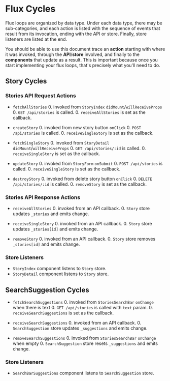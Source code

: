 # Flux Cycles

Flux loops are organized by data type. Under each data type, there may
be sub-categories, and each action is listed with the sequence of events
that result from its invocation, ending with the API or store. Finally,
store listeners are listed at the end.

You should be able to use this document trace an **action** starting
with where it was invoked, through the **API**/**store** involved, and
finally to the **components** that update as a result. This is important
because once you start implementing your flux loops, that's precisely
what you'll need to do.


## Story Cycles

### Stories API Request Actions

* `fetchAllStories`
  0. invoked from `StoryIndex` `didMount`/`willReceiveProps`
  0. `GET /api/stories` is called.
  0. `receiveAllStories` is set as the callback.

* `createStory`
  0. invoked from new story button `onClick`
  0. `POST /api/stories` is called.
  0. `receiveSingleStory` is set as the callback.

* `fetchSingleStory`
  0. invoked from `StoryDetail` `didMount`/`willReceiveProps`
  0. `GET /api/stories/:id` is called.
  0. `receiveSingleStory` is set as the callback.

* `updateStory`
  0. invoked from `StoryForm` `onSubmit`
  0. `POST /api/stories` is called.
  0. `receiveSingleStory` is set as the callback.

* `destroyStory`
  0. invoked from delete story button `onClick`
  0. `DELETE /api/stories/:id` is called.
  0. `removeStory` is set as the callback.

### Stories API Response Actions

* `receiveAllStories`
  0. invoked from an API callback.
  0. `Story` store updates `_stories` and emits change.

* `receiveSingleStory`
  0. invoked from an API callback.
  0. `Story` store updates `_stories[id]` and emits change.

* `removeStory`
  0. invoked from an API callback.
  0. `Story` store removes `_stories[id]` and emits change.

### Store Listeners

* `StoryIndex` component listens to `Story` store.
* `StoryDetail` component listens to `Story` store.


## SearchSuggestion Cycles

* `fetchSearchSuggestions`
  0. invoked from `StoriesSearchBar` `onChange` when there is text
  0. `GET /api/stories` is called with `text` param.
  0. `receiveSearchSuggestions` is set as the callback.

* `receiveSearchSuggestions`
  0. invoked from an API callback.
  0. `SearchSuggestion` store updates `_suggestions` and emits change.

* `removeSearchSuggestions`
  0. invoked from `StoriesSearchBar` `onChange` when empty
  0. `SearchSuggestion` store resets `_suggestions` and emits change.

### Store Listeners

* `SearchBarSuggestions` component listens to `SearchSuggestion` store.
